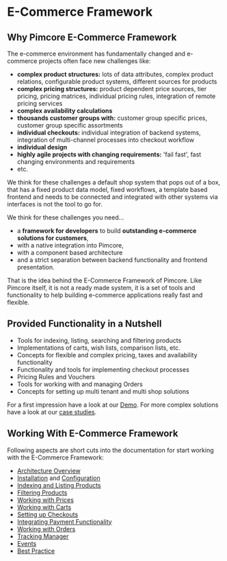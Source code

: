 # E-Commerce Framework

## Why Pimcore E-Commerce Framework
The e-commerce environment has fundamentally changed and e-commerce projects often face new challenges like: 
 - **complex product structures:** lots of data attributes, complex product relations, configurable product systems, 
    different sources for products
 - **complex pricing structures:** product dependent price sources, tier pricing, pricing matrices, individual pricing 
   rules, integration of remote pricing services
 - **complex availability calculations**
 - **thousands customer groups with:** customer group specific prices, customer group specific assortments
 - **individual checkouts:** individual integration of backend systems, integration of multi-channel processes into 
   checkout workflow
 - **individual design**
 - **highly agile projects with changing requirements:** 'fail fast', fast changing environments and requirements
 - etc. 
 
We think for these challenges a default shop system that pops out of a box, that has a fixed product data model, fixed 
workflows, a template based frontend and needs to be connected and integrated with other systems via interfaces 
is not the tool to go for. 

We think for these challenges you need...
- a **framework for developers** to build **outstanding e-commerce solutions for customers**,
- with a native integration into Pimcore,
- with a component based architecture
- and a strict separation between backend functionality and frontend presentation. 

That is the idea behind the E-Commerce Framework of Pimcore. Like Pimcore itself, it is not a ready made system,
it is a set of tools and functionality to help building e-commerce applications really fast and flexible. 

 
## Provided Functionality in a Nutshell 
- Tools for indexing, listing, searching and filtering products 
- Implementations of carts, wish lists, comparison lists, etc.
- Concepts for flexible and complex pricing, taxes and availability functionality 
- Functionality and tools for implementing checkout processes
- Pricing Rules and Vouchers
- Tools for working with and managing Orders
- Concepts for setting up multi tenant and multi shop solutions

For a first impression have a look at our [Demo](https://demo.pimcore.fun). For more complex solutions
have a look at our [case studies](https://pimcore.com/en/customers?industry=&capability=618). 


## Working With E-Commerce Framework
 
Following aspects are short cuts into the documentation for start working with the E-Commerce Framework: 

- [Architecture Overview](./01_Architecture_Overview.md)
- [Installation](./03_Installation.md) and [Configuration](./04_Configuration)
- [Indexing and Listing Products](./05_Index_Service/README.md)
- [Filtering Products](./07_Filter_Service/README.md)
- [Working with Prices](./09_Working_with_Prices/README.md)
- [Working with Carts](./11_Cart_Manager.md)
- [Setting up Checkouts](./13_Checkout_Manager/README.md)
- [Integrating Payment Functionality](./15_Payment/README.md)
- [Working with Orders](./17_Order_Manager/README.md)
- [Tracking Manager](./19_Tracking_Manager.md)
- [Events](./20_Event_API_and_Event_Manager)
- [Best Practice](./26_Best_Practice.md)